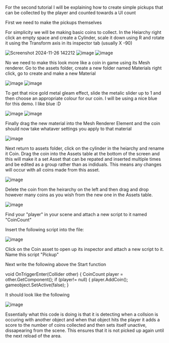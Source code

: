 For the second tutorial I will be explaining how to create simple pickups that can be collected by the player and counted towards a UI count 

First we need to make the pickups themselves

For simplicity we will be making basic coins to collect. In the Heiarchy right click an empty space and create a Cylinder, scale it down using R and rotate it using  the Transform axis in its inspector tab (usually X -90)

![Screenshot 2024-11-26 142212](https://github.com/user-attachments/assets/920baac7-e779-4094-ad9a-77f3a4c953a8)
![image](https://github.com/user-attachments/assets/ef45f4d0-0728-4da4-ad2e-ad1440c59161)
![image](https://github.com/user-attachments/assets/81b8bdf8-414d-4022-9b8a-9f8371fcb26d)

No we need to make this look more like a coin in game using its Mesh renderer. Go to the assets folder, create a new folder named Materials right click, go to create and make a new Material

![image](https://github.com/user-attachments/assets/b7a71d6d-8fdd-4257-b80d-75bb265b5994)
![image](https://github.com/user-attachments/assets/53fdb35c-ae8c-467b-81be-7ed67b645d45)


To get that nice gold metal gleam effect, slide the metalic slider up to 1 and then choose an appropriate colour for our coin. I will be using a nice blue for this demo. I like blue :D

![image](https://github.com/user-attachments/assets/f199a1dd-826a-4f8a-a0e8-9ddc7cb8fb23)
![image](https://github.com/user-attachments/assets/2321cc01-6dc6-45ca-bf72-ab0d8fde1fff)


Finally drag the new material into the Mesh Renderer Element and the coin should now take whataver settings you apply to that material

![image](https://github.com/user-attachments/assets/ded22e7e-8050-4a99-9712-baaeaa2984dc)

Next return to assets folder, click on the cylinder in the heiarchy and rename it Coin. Drag the coin into the Assets table at the bottom of the screen and this will make it a set Asset that can be repated and inserted multiple times and be edited as a group rather than as indiduals. This means any changes will occur with all coins made from this asset.

![image](https://github.com/user-attachments/assets/98cef2ba-f6bc-4445-8543-9a209a71fddf)


Delete the coin from the heirarchy on the left and then drag and drop however many coins as you wish from the new one in the Assets table. 

![image](https://github.com/user-attachments/assets/1369fa2e-6e92-451c-91fb-c5487e1c6c8e)

Find your "player" in your scene and attach a new script to it named "CoinCount" 

Insert the following script into the file:

![image](https://github.com/user-attachments/assets/919248f9-a405-44a6-8a1c-a4a9ecf748bb)




Click on the Coin asset to open up its inspector and attach a new script to it. Name this script "Pickup"

Next write the following above the Start function 

void OnTriggerEnter(Collider other)
{ 
  CoinCount player = other.GetComponent<CoinCount>();
if (player!= null)
{
player.AddCoin();
gameobject.SetActive(false);
}

It should look like the following

![image](https://github.com/user-attachments/assets/7ab998fc-c56d-4599-a648-3b273936465c)

Essentially what this code is doing is that it is detecting when a collsion is occuring with another object and when that object hits the player it adds a score to the number of coins collected and then sets itself unactive, dissapearing from the scene. 
This ensures that it is not picked up again until the next reload of the area. 









